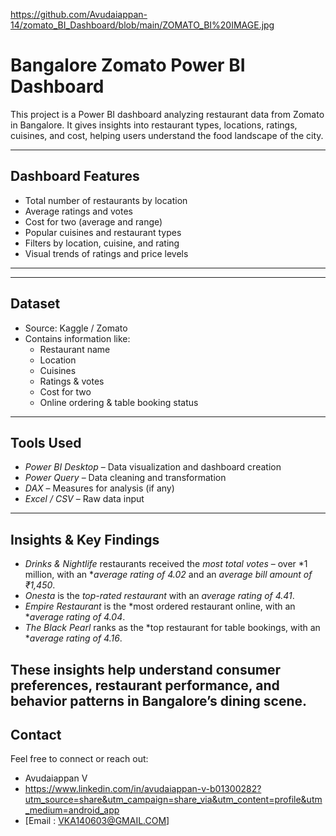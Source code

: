 https://github.com/Avudaiappan-14/zomato_BI_Dashboard/blob/main/ZOMATO_BI%20IMAGE.jpg

#  Bangalore Zomato Power BI Dashboard

This project is a Power BI dashboard analyzing restaurant data from Zomato in Bangalore. It gives insights into restaurant types, locations, ratings, cuisines, and cost, helping users understand the food landscape of the city.

---

##  Dashboard Features

- Total number of restaurants by location
- Average ratings and votes
- Cost for two (average and range)
- Popular cuisines and restaurant types
- Filters by location, cuisine, and rating
- Visual trends of ratings and price levels

---

---

##  Dataset

- Source: Kaggle / Zomato
- Contains information like:
  - Restaurant name
  - Location
  - Cuisines
  - Ratings & votes
  - Cost for two
  - Online ordering & table booking status

---

##  Tools Used

- *Power BI Desktop* – Data visualization and dashboard creation
- *Power Query* – Data cleaning and transformation
- *DAX* – Measures for analysis (if any)
- *Excel / CSV* – Raw data input

---
##  Insights & Key Findings

- *Drinks & Nightlife* restaurants received the *most total votes* – over *1 million, with an **average rating of 4.02* and an *average bill amount of ₹1,450*.
- *Onesta* is the *top-rated restaurant* with an *average rating of 4.41*.
- *Empire Restaurant* is the *most ordered restaurant online, with an **average rating of 4.04*.
- *The Black Pearl* ranks as the *top restaurant for table bookings, with an **average rating of 4.16*.

These insights help understand consumer preferences, restaurant performance, and behavior patterns in Bangalore’s dining scene.
---

##  Contact

Feel free to connect or reach out:

- Avudaiappan V
- [https://www.linkedin.com/in/avudaiappan-v-b01300282?utm_source=share&utm_campaign=share_via&utm_content=profile&utm_medium=android_app ](#)
- [Email : VKA140603@GMAIL.COM]


